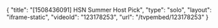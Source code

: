 {
    "title": "[1508436091] HSN Summer Host Pick",
    "type": "solo",
    "layout": "iframe-static",
    "videoId": "123178253",
    "url": "\/tvpembed\/123178253"
}